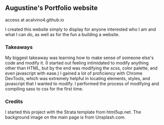 ## Augustine's Portfolio website
access at acalvino4.github.io

I created this website simply to display for anyone interested who I am and what I can do, as well as for the fun a building a website.

### Takeaways
My biggest takeaway was learning how to make sense of someone else's code and modify it. (I started out feeling intimidated to modify anything other than HTML, but by the end was modifying the scss, color palette, and even javascript with ease.) I gained a lot of proficiency with Chrome DevTools, which was extremely helpful in locating elements, styles, and javascript that I wanted to modify.  I performed the process of modifying and compiling sass to css for the first time.

### Credits

I started this project with the Strata template from html5up.net.  The background image on the main page is from Unsplash.com.
